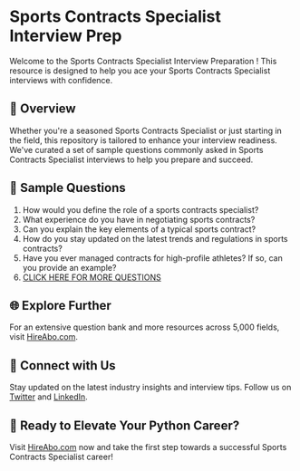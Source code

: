 # Sports Contracts Specialist Interview Prep

Welcome to the Sports Contracts Specialist Interview Preparation ! This resource is designed to help you ace your Sports Contracts Specialist interviews with confidence.

## 🚀 Overview

Whether you're a seasoned Sports Contracts Specialist or just starting in the field, this repository is tailored to enhance your interview readiness. We've curated a set of sample questions commonly asked in Sports Contracts Specialist interviews to help you prepare and succeed.

## 📝 Sample Questions

1. How would you define the role of a sports contracts specialist?
2. What experience do you have in negotiating sports contracts?
3. Can you explain the key elements of a typical sports contract?
4. How do you stay updated on the latest trends and regulations in sports contracts?
5. Have you ever managed contracts for high-profile athletes? If so, can you provide an example?
6. [CLICK HERE FOR MORE QUESTIONS](https://hireabo.com/job/15_2_12/Sports%20Contracts%20Specialist)

## 🌐 Explore Further

For an extensive question bank and more resources across 5,000 fields, visit [HireAbo.com](https://www.hireabo.com).

## 📱 Connect with Us

Stay updated on the latest industry insights and interview tips. Follow us on [Twitter](https://twitter.com/hireabo) and [LinkedIn](https://www.linkedin.com/in/hire-abo-3609972a8/).

## 🚀 Ready to Elevate Your Python Career?

Visit [HireAbo.com](https://www.hireabo.com) now and take the first step towards a successful Sports Contracts Specialist career!